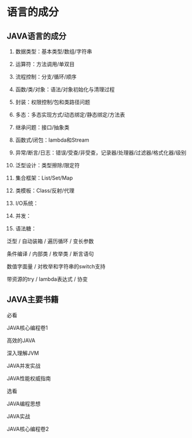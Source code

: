 # 语言的成分

## JAVA语言的成分

1. 数据类型：基本类型/数组/字符串

2. 运算符：方法调用/单双目

3. 流程控制：分支/循环/顺序

4. 函数/类/对象：语法/对象初始化与清理过程

5. 封装：权限控制/包和类路径问题

6. 多态：多态实现方式/动态绑定/静态绑定/方法表

7. 继承问题：接口/抽象类

8. 函数式/闭包：lambda和Stream

9. 异常/断言/日志：错误/受查/非受查，记录器/处理器/过滤器/格式化器/级别

10. 泛型设计：类型擦除/限定符

11. 集合框架：List/Set/Map

12. 类模板：Class/反射/代理

13. I/O系统：

14. 并发：

15. 语法糖：

泛型 / 自动装箱 / 遍历循环 / 变长参数

条件编译 / 内部类 / 枚举类 / 断言语句

数值字面量 / 对枚举和字符串的switch支持

带资源的try / lambda表达式 / 协变

## JAVA主要书籍

必看

JAVA核心编程卷1

高效的JAVA

深入理解JVM

JAVA并发实战

JAVA性能权威指南



选看

JAVA编程思想

JAVA实战

JAVA核心编程卷2
